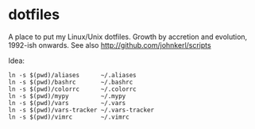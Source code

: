 dotfiles
========

A place to put my Linux/Unix dotfiles.  Growth by accretion and evolution, 1992-ish onwards.
See also http://github.com/johnkerl/scripts

Idea:
```
ln -s $(pwd)/aliases      ~/.aliases
ln -s $(pwd)/bashrc       ~/.bashrc
ln -s $(pwd)/colorrc      ~/.colorrc
ln -s $(pwd)/mypy         ~/.mypy
ln -s $(pwd)/vars         ~/.vars
ln -s $(pwd)/vars-tracker ~/.vars-tracker
ln -s $(pwd)/vimrc        ~/.vimrc
```
